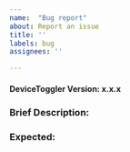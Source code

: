 ```yaml
---
name:  "Bug report"
about: Report an issue
title: ''
labels: bug
assignees: ''

---
```


#### DeviceToggler Version: x.x.x

### Brief Description: 
 <!--What happened? -->


### Expected: 
 <!-- What should of happened? -->